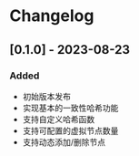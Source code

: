 # Changelog

## [0.1.0] - 2023-08-23

### Added
- 初始版本发布
- 实现基本的一致性哈希功能
- 支持自定义哈希函数
- 支持可配置的虚拟节点数量
- 支持动态添加/删除节点
